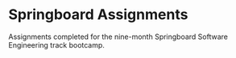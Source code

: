# Springboard Assignments

Assignments completed for the nine-month Springboard Software Engineering track bootcamp.
